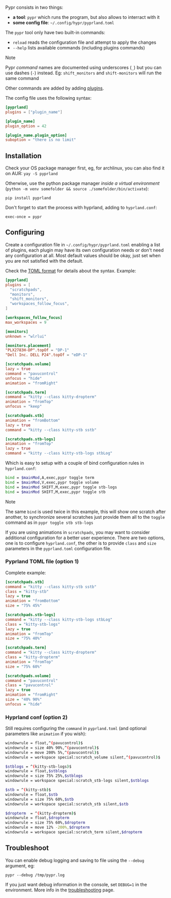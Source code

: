 Pypr consists in two things:

- **a tool**: `pypr` which runs the program, but also allows to interract with it
- **some config file**: `~/.config/hypr/pyprland.toml`

The `pypr` tool only have two built-in commands:

- `reload` reads the configuration file and attempt to apply the changes
- `--help` lists available commands (including plugins commands)

> [!note]
> Pypr *command* names are documented using underscores (`_`) but you can use dashes (`-`) instead.
> Eg: `shift_monitors` and `shift-monitors` will run the same command

Other commands are added by adding [plugins](Plugins).

The config file uses the following syntax:

```toml
[pyprland]
plugins = ["plugin_name"]

[plugin_name]
plugin_option = 42

[plugin_name.plugin_option]
suboption = "there is no limit"
```

## Installation

Check your OS package manager first, eg, for archlinux, you can also find it on AUR: `yay -S pyprland`

Otherwise, use the python package manager *inside a virtual environment* (`python -m venv somefolder && source ./somefolder/bin/activate`):

```
pip install pyprland
```


Don't forget to start the process with hyprland, adding to `hyprland.conf`:

```
exec-once = pypr
```

## Configuring

Create a configuration file in `~/.config/hypr/pyprland.toml` enabling a list of plugins, each plugin may have its own configuration needs or don't need any configuration at all. Most default values should be okay, just set when you are not satisfied with the default.

Check the [TOML format](https://toml.io/) for details about the syntax.
Example:

```toml
[pyprland]
plugins = [
  "scratchpads",
  "monitors",
  "shift_monitors",
  "workspaces_follow_focus",
]

[workspaces_follow_focus]
max_workspaces = 9

[monitors]
unknown = "wlrlui"

[monitors.placement]
"PLX2783H-DP".topOf = "DP-1"
"Dell Inc. DELL P24".topOf = "eDP-1"

[scratchpads.volume]
lazy = true
command = "pavucontrol"
unfocus = "hide"
animation = "fromRight"

[scratchpads.term]
command = "kitty --class kitty-dropterm"
animation = "fromTop"
unfocus = "keep"

[scratchpads.stb]
animation = "fromBottom"
lazy = true
command = "kitty --class kitty-stb sstb"

[scratchpads.stb-logs]
animation = "fromTop"
lazy = true
command = "kitty --class kitty-stb-logs stbLog"
```

Which is easy to setup with a couple of bind configuration rules in `hyprland.conf`:

```bash
bind = $mainMod,A,exec,pypr toggle term
bind = $mainMod,V,exec,pypr toggle volume
bind = $mainMod SHIFT,M,exec,pypr toggle stb-logs
bind = $mainMod SHIFT,M,exec,pypr toggle stb
```

> [!note]
> The same `bind` is used twice in this example, this will show one scratch after another, to synchronize several scratches just provide them all to the `toggle` command as in `pypr toggle stb stb-logs`

If you are using animations in `scratchpads`, you may want to consider additional configuration for a better user experience. There are two options, one is to configure `hyprland.conf`, the other is to provide `class` and `size` parameters in the `pyprland.toml` configuration file.

### Pyprland TOML file (option 1)

Complete example:

```ini
[scratchpads.stb]
command = "kitty --class kitty-stb sstb"
class = "kitty-stb"
lazy = true
animation = "fromBottom"
size = "75% 45%"

[scratchpads.stb-logs]
command = "kitty --class kitty-stb-logs stbLog"
class = "kitty-stb-logs"
lazy = true
animation = "fromTop"
size = "75% 40%"

[scratchpads.term]
command = "kitty --class kitty-dropterm"
class = "kitty-dropterm"
animation = "fromTop"
size = "75% 60%"

[scratchpads.volume]
command = "pavucontrol"
class = "pavucontrol"
lazy = true
animation = "fromRight"
size = "40% 90%"
unfocus = "hide"
```

### Hyprland conf (option 2)

Still requires configuring the `command` in `pyprland.toml` (and optional parameters like `animation` if you wish):

```bash
windowrule = float,^(pavucontrol)$
windowrule = size 40% 90%,^(pavucontrol)$
windowrule = move 200% 5%,^(pavucontrol)$
windowrule = workspace special:scratch_volume silent,^(pavucontrol)$

$stblogs = ^(kitty-stb-logs)$
windowrule = float,$stblogs
windowrule = size 75% 25%,$stblogs
windowrule = workspace special:scratch_stb-logs silent,$stblogs

$stb = ^(kitty-stb)$
windowrule = float,$stb
windowrule = size 75% 60%,$stb
windowrule = workspace special:scratch_stb silent,$stb

$dropterm  = ^(kitty-dropterm)$
windowrule = float,$dropterm
windowrule = size 75% 60%,$dropterm
windowrule = move 12% -200%,$dropterm
windowrule = workspace special:scratch_term silent,$dropterm
```

## Troubleshoot

You can enable debug logging and saving to file using the `--debug` argument, eg:

```
pypr --debug /tmp/pypr.log
```

If you just want debug information in the console, set `DEBUG=1` in the environment.
More info in the [troubleshooting](Troubleshooting) page.
